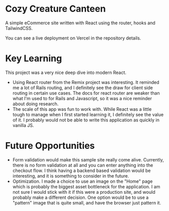# Cozy Creature Canteen

A simple eCommerce site written with React using the router, hooks and TailwindCSS.

You can see a live deployment on Vercel in the repository details.

# Key Learning
This project was a very nice deep dive into modern React.
* Using React router from the Remix project was interesting. It reminded me a lot of Rails routing, and I definitely see the draw for client side routing in certain use cases. The docs for react router are weaker than what I'm used to for Rails and Javascript, so it was a nice reminder about doing research.
* The scale of this app was fun to work with. While React was a little tough to manage when I first started learning it, I definitely see the value of it. I probably would not be able to write this application as quickly in vanilla JS.

# Future Opportunities
* Form validation would make this sample site really come alive. Currently, there is no form validation at all and you can enter anything into the checkout flow. I think having a backend based validation would be interesting, and it is something to consider in the future.
* Optimization. I made a choice to use an image on the "Home" page which is probably the biggest asset bottleneck for the application. I am not sure I would stick with it if this were a production site, and would probably make a different decision. One option would be to use a "pattern" image that is quite small, and have the browser just pattern it.